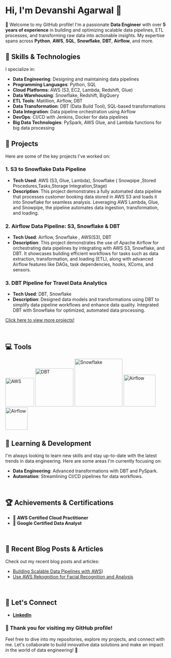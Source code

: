 
# Hi, I'm Devanshi Agarwal 👋

🌟 Welcome to my GitHub profile! I'm a passionate **Data Engineer** with over **5 years of experience** in building and optimizing scalable data pipelines, ETL processes, and transforming raw data into actionable insights. My expertise spans across **Python**, **AWS**, **SQL**, **Snowflake**, **DBT**, **Airflow**, and more.


## 🚀 Skills & Technologies

I specialize in:

- **Data Engineering**: Designing and maintaining data pipelines
- **Programming Languages**: Python, SQL
- **Cloud Platforms**: AWS (S3, EC2, Lambda, Redshift, Glue)
- **Data Warehousing**: Snowflake, Redshift, BigQuery
- **ETL Tools**: Matillion, Airflow, DBT
- **Data Transformation**: DBT (Data Build Tool), SQL-based transformations
- **Data Integration**: Data pipeline orchestration using Airflow
- **DevOps**: CI/CD with Jenkins, Docker  for data pipelines
- **Big Data Technologies**: PySpark, AWS Glue, and Lambda functions for big data processing

## 💼 Projects

Here are some of the key projects I've worked on:

### 1. **S3 to Snowflake Data Pipeline**  
   - **Tech Used**: AWS (S3, Glue, Lambda), Snowflake ( Snowpipe ,Stored Procedures,Tasks,Storage Integration,Stage) 
   - **Description**: This project demonstrates a fully automated data pipeline that processes customer booking data stored in AWS S3 and loads it into Snowflake for seamless analysis. Leveraging AWS Lambda, Glue, and Snowpipe, the pipeline automates data ingestion, transformation, and loading.

### 2. **Airflow Data Pipeline: S3, Snowflake & DBT**  
   - **Tech Used**: Airflow, Snowflake , AWS(S3), DBT 
   - **Description**: This project demonstrates the use of Apache Airflow for orchestrating data pipelines by integrating with AWS S3, Snowflake, and DBT. It showcases building efficient workflows for tasks such as data extraction, transformation, and loading (ETL), along with advanced Airflow features like DAGs, task dependencies, hooks, XComs, and sensors.
     
### 3. **DBT Pipeline for Travel Data Analytics**  
   - **Tech Used**: DBT, Snowflake  
   - **Description**: Designed data models and transformations using DBT to simplify data pipeline workflows and enhance data quality. Integrated DBT with Snowflake for optimized, automated data processing.

[Click here to view more projects!](https://github.com/devanshiagarwal1034?tab=repositories)

<br>  

## 💻 Tools

<img src="https://github.com/user-attachments/assets/03213c43-315e-4c48-b630-2f4ee3f27895" alt="AWS" width="90"/>
<img src="https://github.com/user-attachments/assets/4798bb46-f7d2-45db-8c47-75370d31a00d" alt="DBT" width="120"/>
<img src="https://github.com/user-attachments/assets/ef4698eb-0ccb-4e04-ac4c-0989760791ba" alt="Snowflake" width="150"/>
<img src="https://github.com/user-attachments/assets/e1d05643-6966-46ab-9152-78fe5d2d2f49" alt="Airflow" width="100"/>
<img src="https://github.com/user-attachments/assets/48f5a4c2-8a21-4cfa-8458-7aebe8e605f3" alt="Airflow" width="70"/>
<br> 

## 🌱 Learning & Development

I'm always looking to learn new skills and stay up-to-date with the latest trends in data engineering. Here are some areas I'm currently focusing on:
- **Data Engineering**: Advanced transformations with DBT and PySpark.
- **Automation**: Streamlining CI/CD pipelines for data workflows.
<br>

## 🏆 Achievements & Certifications

- 🏅 **AWS Certified Cloud Practitioner**  
- 🏅 **Google Certified Data Analyst**  
<br>

## 📝 Recent Blog Posts & Articles

Check out my recent blog posts and articles:
- [Building Scalable Data Pipelines with AWS](https://medium.com/@devanshiec1034/create-an-end-to-end-data-pipeline-to-ingest-transform-store-analyze-and-visualize-data-using-ec21aa56a769))
- [Use AWS Rekognition for Facial Recognition and Analysis](https://medium.com/@devanshiec1034/use-amazon-rekognition-for-facial-recognition-and-analysis-0c68ca6d579e)
<br>

## 🤝 Let's Connect

- [**LinkedIn**](https://www.linkedin.com/in/devanshi-agarwal-23303223a/)


### 🌟  Thank you for visiting my GitHub profile!
Feel free to dive into my repositories, explore my projects, and connect with me. Let's collaborate to build innovative data solutions and make an impact in the world of data engineering! 🚀
